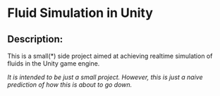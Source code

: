 
# Fluid Simulation in Unity

## Description:

This is a small(*) side project aimed at achieving realtime simulation of fluids
in the Unity game engine. 

*It is intended to be just a small project. However, this is just a naive
prediction of how this is about to go down.*